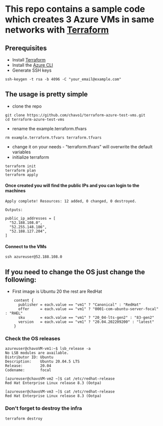 
# This repo contains a sample code which creates 3 Azure VMs in same networks with [Terraform](https://www.terraform.io/)

## Prerequisites 
- Install [Terraform](https://developer.hashicorp.com/terraform/downloads?product_intent=terraform)
- Install the [Azure CLI](https://learn.microsoft.com/en-us/cli/azure/install-azure-cli-linux?pivots=apt)
- Generate SSH keys 
```
ssh-keygen -t rsa -b 4096 -C "your_email@example.com"
```
 
## The usage is pretty simple

- clone the repo 
```
git clone https://github.com/chavo1/terraform-azure-test-vms.git
cd terraform-azure-test-vms
```
- rename the example.terraform.tfvars
```
rm example.terraform.tfvars terraform.tfvars
```
- change it on your needs - "terraform.tfvars" will overwrite the default variables 
- initialize terraform 
```
terraform init
terraform plan
terraform apply
```

#### Once created you will find the public IPs and you can login to the machines
```
Apply complete! Resources: 12 added, 0 changed, 0 destroyed.

Outputs:

public_ip_addresses = [
  "52.188.108.0",
  "52.255.148.186",
  "52.188.127.204",
]

```
#### Connect to the VMs
```
ssh azureuser@52.188.108.0
```
## If you need to change the OS just change the following:
- First image is Ubuntu 20 the rest are RedHat
```
    content {
      publisher = each.value == "vm1" ? "Canonical" : "RedHat"
      offer     = each.value == "vm1" ? "0001-com-ubuntu-server-focal" : "RHEL"
      sku       = each.value == "vm1" ? "20_04-lts-gen2" : "83-gen2"
      version   = each.value == "vm1" ? "20.04.202209200" : "latest"
    }
```

### Check the OS releases

```
azureuser@chavoVM-vm1:~$ lsb_release -a
No LSB modules are available.
Distributor ID: Ubuntu
Description:    Ubuntu 20.04.5 LTS
Release:        20.04
Codename:       focal

[azureuser@chavoVM-vm2 ~]$ cat /etc/redhat-release
Red Hat Enterprise Linux release 8.3 (Ootpa)

[azureuser@chavoVM-vm3 ~]$ cat /etc/redhat-release
Red Hat Enterprise Linux release 8.3 (Ootpa)

```
### Don't forget to destroy the infra

```
terraform destroy
```
